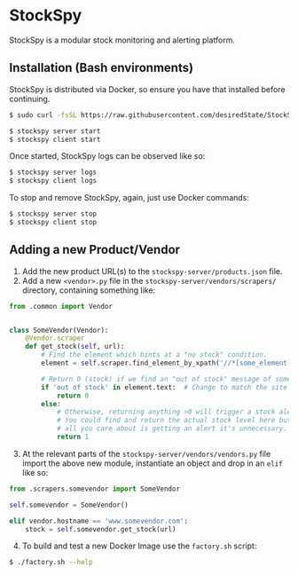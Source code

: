 # StockSpy

StockSpy is a modular stock monitoring and alerting platform.

## Installation (Bash environments)

StockSpy is distributed via Docker, so ensure you have that installed before continuing.

```bash
$ sudo curl -fsSL https://raw.githubusercontent.com/desiredState/StockSpy/master/wrapper.sh -o /usr/local/bin/stockspy && sudo chmod 755 /usr/local/bin/stockspy
```

```bash
$ stockspy server start
$ stockspy client start
```

Once started, StockSpy logs can be observed like so:

```bash
$ stockspy server logs
$ stockspy client logs
```

To stop and remove StockSpy, again, just use Docker commands:

```bash
$ stockspy server stop
$ stockspy client stop
```

## Adding a new Product/Vendor

1. Add the new product URL(s) to the `stockspy-server/products.json` file.
2. Add a new `<vendor>.py` file in the `stockspy-server/vendors/scrapers/` directory, containing something like:

```python
from .common import Vendor


class SomeVendor(Vendor):
    @Vendor.scraper
    def get_stock(self, url):
        # Find the element which hints at a "no stock" condition.
        element = self.scraper.find_element_by_xpath('//*[some_element]')

        # Return 0 (stock) if we find an "out of stock" message of some kind.
        if 'out of stock' in element.text:  # Change to match the site's text.
            return 0
        else:
            # Otherwise, returning anything >0 will trigger a stock alert.
            # You could find and return the actual stock level here but if
            # all you care about is getting an alert it's unnecessary.
            return 1

```

3. At the relevant parts of the `stockspy-server/vendors/vendors.py` file import the above new module, instantiate an object and drop in an `elif` like so:

```python
from .scrapers.somevendor import SomeVendor
```

```python
self.somevendor = SomeVendor()
```

```python
elif vendor.hostname == 'www.somevendor.com':
    stock = self.somevendor.get_stock(url)
```

4. To build and test a new Docker Image use the `factory.sh` script:

```bash
$ ./factory.sh --help
```
